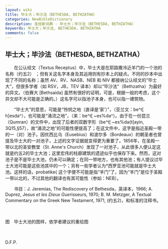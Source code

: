 ```yaml
---
layout: wiki
title: 毕士大；毕沙法（BETHESDA, BETHZATHA）
categories: NewBibleDictionary
description: 圣经新词典 - 毕士大；毕沙法（BETHESDA, BETHZATHA）
keywords: 毕士大；毕沙法, BETHESDA, BETHZATHA
comments: false
---
```


## 毕士大；毕沙法（BETHESDA, BETHZATHA）

　　在公认经文（Textus Receptus）中，毕士大是在耶路撒冷近羊门的一个池的名称（约五2） ；但有关这名字本身及其运用则有抄本上的疑点。不同的抄本中出现了不同的名称；虽然 AV、RV、NASB、NEB 和 NIV 都接纳公认经文的“毕士大”，但很多学者（如 RSV，JB，TEV 译本）却以“毕沙法”（Bethzatha）为最好的异文。（伯赛大 [Bethsaida] 虽然有很好的证明，可是，根据一般的考虑，这个异文却不大可能是正确的。）这名字可以指池子本身，也可以指一建筑物。

　　“毕士大”的意思，可能是“怜悯之地〔直译是‘家’〕”，（亚兰文：be^t[ h]esda^），也可能是“涌流之地”，（来：be^t[ ~es%da^）。由于在一份昆兰（Qumran）的文件中，出现了后者的双数字形（be^t[ ~es%da{t[ayin, 3Q15,§57），故“涌流之地”的可能性便提高了；在这文件中，这字是指近圣殿一带的一（对）池子。因优西比乌（Eusebius）和波尔多（Bordeaux）的朝圣者也曾提及毕士大的一对池子，上述的文字证据就变得更为重要了。1856年，在圣殿一带以北的圣安教堂（St. Anne's Church）发现了一对池子，从此很多人便认定这就是约五2的毕士大池；这里宏伟的柱廊建筑的遗迹似乎也保存下来。然而，这对池子是不是毕士大池，仍未可以确定；在同一带地方，也有其他池；有人提议过毕士大池可能是这些池其中的一个；另有一些学者认为*西罗亚池可能就是毕士大池。这样的话，probatike{ 这个字便不可能是指“羊门”了，因为“羊门”是位于圣殿一带以北的，不过其他的翻译也有其可能性（参如：NEB）。

　　书目：J. Jeremias, The Rediscovery of Bethesda，英译本，1966; A. Duprez, Je*sus et les Dieux Gue*risseurs, 1970; B. M. Metzger, A Textual Commentary on the Greek New Testament, 1971, (约五2)，和标准的注释书。

　









图　毕士大池的图样，依学者建议的重绘图

　

D.F.P.






